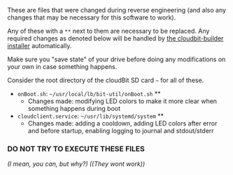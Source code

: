 These are files that were changed during reverse engineering (and also any changes that may be necessary for this software to work).

Any of these with a `**` next to them are necessary to be replaced. 
Any required changes as denoted below will be handled by [the cloudbit-builder installer](https://github.com/littleBitsman/cloudbit-builder) automatically.

Make sure you "save state" of your drive before doing any modifications on your own in case something happens.

Consider the root directory of the cloudBit SD card `~` for all of these.

- `onBoot.sh`: `~/usr/local/lb/bit-util/onBoot.sh` **
    - Changes made: modifying LED colors to make it more clear when something happens during boot
- `cloudclient.service`: `~/usr/lib/systemd/system` **
    - Changes made: adding a cooldown, adding LED colors after error and before startup, enabling logging to journal and stdout/stderr

### DO NOT TRY TO EXECUTE THESE FILES
*(I mean, you can, but why?)*
*((They wont work))*